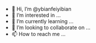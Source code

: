 - 👋 Hi, I’m @ybianfeiyibian
- 👀 I’m interested in ...
- 🌱 I’m currently learning ...
- 💞️ I’m looking to collaborate on ...
- 📫 How to reach me ...

<!---
ybianfeiyibian/ybianfeiyibian is a ✨ special ✨ repository because its `README.md` (this file) appears on your GitHub profile.
You can click the Preview link to take a look at your changes.
--->
